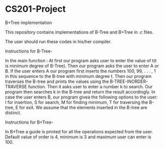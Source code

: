 # CS201-Project
B+Tree implementation

This repository contains implementations of B-Tree and B+Tree in .c files.

The user should run these codes in his/her compiler.

Instructions for B-Tree-

In the main function : At first our
program asks user to enter the value of t(t is minimum degree of B-Tree). Then our program 
asks the user to enter A or B. If the user enters A our program first
inserts the numbers 100, 99, . . . , 1 in this sequence to the B-tree with minimum
degree t. Then our program traverses the B-tree and prints the values
using the B-TREE-INORDER-TRAVERSE function. Then it asks user to enter
a number k to search. Our program then searches k in the B-tree and return
the result accordingly.
In case the user enters B, our program givea the following options to
the user: I for insertion, S for search, M for finding minimum, T for traversing
the B-tree, E for exit. We assume that the elements inserted in the B-tree are
distinct.

Instructions for B+Tree-

In B+Tree a guide is printed for all the operations expected from the user. Default value of order is 4, minimum is 3 and maximum user can enter is 100.
